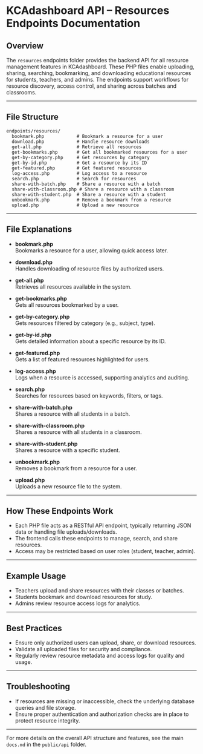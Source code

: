 # KCAdashboard API – Resources Endpoints Documentation

## Overview

The `resources` endpoints folder provides the backend API for all resource management features in KCAdashboard. These PHP files enable uploading, sharing, searching, bookmarking, and downloading educational resources for students, teachers, and admins. The endpoints support workflows for resource discovery, access control, and sharing across batches and classrooms.

---

## File Structure

```
endpoints/resources/
  bookmark.php            # Bookmark a resource for a user
  download.php            # Handle resource downloads
  get-all.php             # Retrieve all resources
  get-bookmarks.php       # Get all bookmarked resources for a user
  get-by-category.php     # Get resources by category
  get-by-id.php           # Get a resource by its ID
  get-featured.php        # Get featured resources
  log-access.php          # Log access to a resource
  search.php              # Search for resources
  share-with-batch.php    # Share a resource with a batch
  share-with-classroom.php # Share a resource with a classroom
  share-with-student.php  # Share a resource with a student
  unbookmark.php          # Remove a bookmark from a resource
  upload.php              # Upload a new resource
```

---

## File Explanations

- **bookmark.php**  
  Bookmarks a resource for a user, allowing quick access later.

- **download.php**  
  Handles downloading of resource files by authorized users.

- **get-all.php**  
  Retrieves all resources available in the system.

- **get-bookmarks.php**  
  Gets all resources bookmarked by a user.

- **get-by-category.php**  
  Gets resources filtered by category (e.g., subject, type).

- **get-by-id.php**  
  Gets detailed information about a specific resource by its ID.

- **get-featured.php**  
  Gets a list of featured resources highlighted for users.

- **log-access.php**  
  Logs when a resource is accessed, supporting analytics and auditing.

- **search.php**  
  Searches for resources based on keywords, filters, or tags.

- **share-with-batch.php**  
  Shares a resource with all students in a batch.

- **share-with-classroom.php**  
  Shares a resource with all students in a classroom.

- **share-with-student.php**  
  Shares a resource with a specific student.

- **unbookmark.php**  
  Removes a bookmark from a resource for a user.

- **upload.php**  
  Uploads a new resource file to the system.

---

## How These Endpoints Work

- Each PHP file acts as a RESTful API endpoint, typically returning JSON data or handling file uploads/downloads.
- The frontend calls these endpoints to manage, search, and share resources.
- Access may be restricted based on user roles (student, teacher, admin).

---

## Example Usage

- Teachers upload and share resources with their classes or batches.
- Students bookmark and download resources for study.
- Admins review resource access logs for analytics.

---

## Best Practices

- Ensure only authorized users can upload, share, or download resources.
- Validate all uploaded files for security and compliance.
- Regularly review resource metadata and access logs for quality and usage.

---

## Troubleshooting

- If resources are missing or inaccessible, check the underlying database queries and file storage.
- Ensure proper authentication and authorization checks are in place to protect resource integrity.

---

For more details on the overall API structure and features, see the main `docs.md` in the `public/api` folder.
